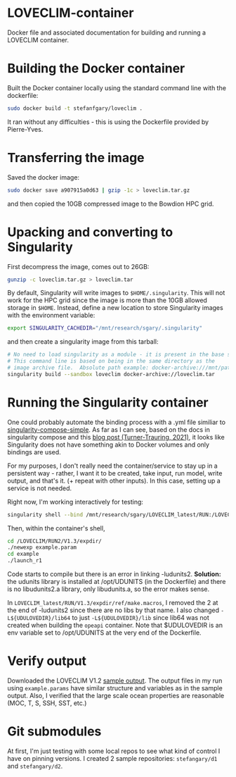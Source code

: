 # LOVECLIM-container
Docker file and associated documentation for building and running a LOVECLIM container.

# Building the Docker container

Built the Docker container locally using the standard command line with the dockerfile:
```bash
sudo docker build -t stefanfgary/loveclim .
```

It ran without any difficulties - this is using the Dockerfile provided by Pierre-Yves.

# Transferring the image

Saved the docker image:
```bash
sudo docker save a907915a0d63 | gzip -1c > loveclim.tar.gz
```

and then copied the 10GB compressed image to the Bowdion HPC grid.

# Upacking and converting to Singularity

First decompress the image, comes out to 26GB:
```bash
gunzip -c loveclim.tar.gz > loveclim.tar
```

By default, Singularity will write images to `$HOME/.singularity`.  This
will not work for the HPC grid since the image is more than the 10GB
allowed storage in `$HOME`.  Instead, define a new location to
store Singularity images with the environment variable:
```bash
export SINGULARITY_CACHEDIR="/mnt/research/sgary/.singularity"
```

and then create a singularity image from this tarball:
```bash
# No need to load singularity as a module - it is present in the base shell
# This command line is based on being in the same directory as the
# image archive file.  Absolute path example: docker-archive:///mnt/path_name
singularity build --sandbox loveclim docker-archive://loveclim.tar
```

# Running the Singularity container

One could probably automate the binding process with a .yml file
similiar to [singularity-compose-simple](https://github.com/singularityhub/singularity-compose-simple).
As far as I can see, based on the docs in singularity compose and
this [blog post (Turner-Trauring, 2021)](https://pythonspeed.com/articles/containers-filesystem-data-processing), 
it looks like Singularity does not have something akin to Docker 
volumes and only bindings are used.

For my purposes, I don't really need the container/service to stay up
in a persistent way - rather, I want it to be created, take input,
run model, write output, and that's it.  (+ repeat with other inputs).
In this case, setting up a service is not needed.

Right now, I'm working interactively for testing:
```bash
singularity shell --bind /mnt/research/sgary/LOVECLIM_latest/RUN:/LOVECLIM/RUN2,/mnt/research/sgary/data:/data loveclim
```

Then, within the container's shell,
```bash
cd /LOVECLIM/RUN2/V1.3/expdir/
./newexp example.param
cd example
./launch_r1
```

Code starts to compile but there is an error in linking -ludunits2.
**Solution:** the udunits library is installed at /opt/UDUNITS 
(in the Dockerfile) and there is no libudunits2.a library,
only libudunits.a, so the error makes sense.

In `LOVECLIM_latest/RUN/V1.3/expdir/ref/make.macros`, I removed 
the 2 at the end of -ludunits2 since there are no libs by that name.
I also changed `-L${UDULOVEDIR}/lib64` to just `-L${UDULOVEDIR}/lib` 
since lib64 was not created when building the `opeapi` container. 
Note that $UDULOVEDIR is an env variable set to /opt/UDUNITS at 
the very end of the Dockerfile.

# Verify output

Downloaded the LOVECLIM V1.2 [sample output](https://www.elic.ucl.ac.be/modx/assets/docs/LOVECLIM/OLD/LOVE_output.tar.gz).
The output files in my run using `example.params` have similar structure 
and variables as in the sample output.  Also, I verified that the large
scale ocean properties are reasonable (MOC, T, S, SSH, SST, etc.)

# Git submodules

At first, I'm just testing with some local repos to see what kind of control
I have on pinning versions.  I created 2 sample repositories: `stefangary/d1`
and `stefangary/d2`.
